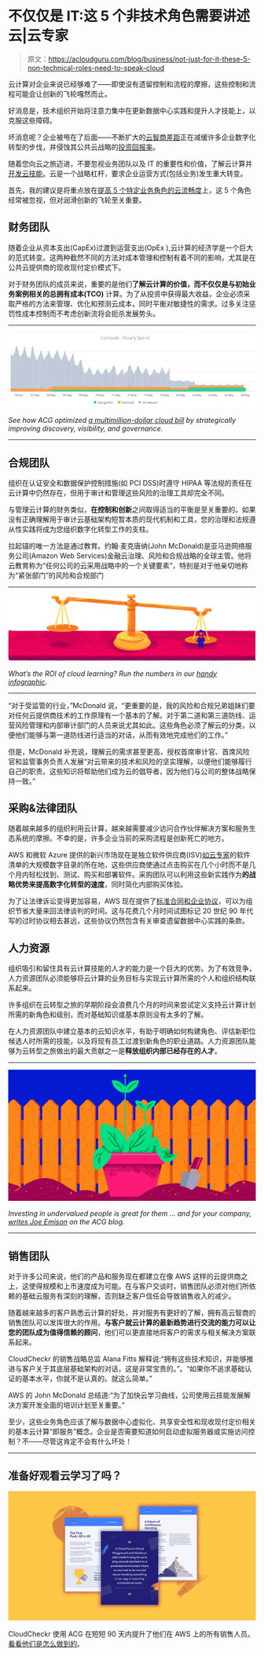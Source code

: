 # 不仅仅是 IT:这 5 个非技术角色需要讲述云|云专家

> 原文：<https://acloudguru.com/blog/business/not-just-for-it-these-5-non-technical-roles-need-to-speak-cloud>

云计算对企业来说已经够难了——即使没有遗留控制和流程的摩擦，这些控制和流程可能会让创新的飞轮嘎然而止。

好消息是，技术组织开始将注意力集中在更新数据中心实践和提升人才技能上，以克服这些障碍。

坏消息呢？企业被甩在了后面——不断扩大的[云智商差距](https://www.technewsworld.com/story/86906.html)正在减缓许多企业数字化转型的步伐，并侵蚀其公共云战略的[投资回报率](https://www.forbes.com/sites/forbestechcouncil/2020/12/18/calculating-the-roi-of-cloud-training---and-whats-at-risk-if-its-deprioritized/)。

随着您向云之旅迈进，不要忽视业务团队以及 IT 的重要性和价值，了解云计算并[开发云技能](https://acloudguru.com/solutions/individuals)。云是一个战略杠杆，要求企业运营方式(包括业务)发生重大转变。

首先，我的建议是将重点放在[提高 5 个特定业务角色的云流畅度](https://acloudguru.com/blog/business/how-to-build-a-cloud-fluency-program-for-everyone)上，这 5 个角色经常被忽视，但对润滑创新的飞轮至关重要。

## **财务团队**

随着企业从资本支出(CapEx)过渡到运营支出(OpEx ),云计算的经济学是一个巨大的范式转变。这两种截然不同的方法对成本管理和控制有着不同的影响，尤其是在公共云提供商的现收现付定价模式下。

对于财务团队的成员来说，重要的是他们**了解云计算的价值，而不仅仅是与初始业务案例相关的总拥有成本(TCO)** 计算。为了从投资中获得最大收益，企业必须采取严格的方法来管理、优化和预测云成本，同时平衡对敏捷性的需求。过多关注惩罚性成本控制而不考虑创新流将会扼杀发展势头。

* * *

[![](img/ba27497ec7bc784885a3f7dec5be8056.png)](https://acloudguru.com/blog/engineering/continuous-cloud-cost-optimization)

*See how ACG optimized [a multimillion-dollar cloud bill](https://acloudguru.com/blog/engineering/continuous-cloud-cost-optimization) by strategically improving discovery, visibility, and governance.*

* * *

## **合规团队**

组织在认证安全和数据保护控制措施(如 PCI DSS)时遵守 HIPAA 等法规的责任在云计算中仍然存在，但用于审计和管理这些风险的治理工具却完全不同。

与管理云计算的财务类似，**在控制和创新**之间取得适当的平衡是至关重要的。如果没有正确理解用于审计云基础架构短暂本质的现代机制和工具，您的治理和法规遵从性实践将成为您组织数字化转型工作的支柱。

拉起锚的唯一方法是通过教育。约翰·麦克唐纳(John McDonald)是亚马逊网络服务公司(Amazon Web Services)金融云治理、风险和合规战略的全球主管。他将云教育称为“任何公司的云采用战略中的一个关键要素”，特别是对于他亲切地称为“紧张部门”的风险和合规部门

* * *

[![](img/eaac0eeb55d72b6adf4d7d134385394d.png)](https://go.acloudguru.com/ROI-Cloud-Training-Infographic)

*What’s the ROI of cloud learning? Run the numbers in our [handy infographic](https://go.acloudguru.com/ROI-Cloud-Training-Infographic).*

* * *

“对于受监管的行业，”McDonald 说，“更重要的是，我的风险和合规兄弟姐妹们要对任何云提供商技术的工作原理有一个基本的了解。对于第二道和第三道防线、运营风险管理和内部审计部门的人员来说尤其如此。这些角色必须了解云的分类，以便他们能够与第一道防线进行适当的对话，从而有效地完成他们的工作。”

但是，McDonald 补充说，理解云的需求甚至更高，授权首席审计官、首席风险官和监管事务负责人发展“对云带来的技术和风险的坚实理解，以便他们能够履行自己的职责。这些知识将帮助他们成为云的倡导者，因为他们与公司的整体战略保持一致。”

## **采购&法律团队**

随着越来越多的组织利用云计算，越来越需要减少访问合作伙伴解决方案和服务生态系统的摩擦。不幸的是，许多企业当前的采购流程是创新死亡的地方。

AWS 和微软 Azure 提供的新兴市场现在是独立软件供应商(ISV)[如云专家](https://aws.amazon.com/marketplace/pp/B07BR52XXY)的软件清单的大规模数字目录的所在地，这些供应商使通过点击购买在几个小时而不是几个月内轻松找到、测试、购买和部署软件。采购团队可以利用这些新实践作为**的战略优势来提高数字化转型的速度**，同时简化内部购买体验。

为了让法律诉讼变得更加容易，AWS 现在提供了[标准合同和企业协议](https://aws.amazon.com/marketplace/features/standardized-license-terms/)，可以为组织节省大量来回法律谈判的时间。这与花费几个月时间试图标记 20 世纪 90 年代写的过时协议相去甚远，这些协议仍然包含有关审查遗留数据中心实践的条款。

## **人力资源**

组织吸引和留住具有云计算技能的人才的能力是一个巨大的优势。为了有效竞争，人力资源团队必须能够将云计算的业务目标与实现云计算所需的个人和组织结构联系起来。

许多组织在云转型之旅的早期阶段会浪费几个月的时间来尝试定义支持云计算计划所需的新角色和级别，而对基础知识或基本原则没有太多的了解。

在人力资源团队中建立基本的云知识水平，有助于明确如何构建角色、评估新职位候选人时所需的技能，以及将现有员工过渡到新角色的职业道路。人力资源团队能够为云转型之旅做出的最大贡献之一是**释放组织内部已经存在的人才**。

* * *

[![](img/ecca5b6eb6e6a4f8cb9d2d03ba11f279.png)](https://acloudguru.com/blog/business/why-you-should-invest-in-undervalued-people)

*Investing in undervalued people is great for them … and for your company, [writes Joe Emison](https://acloudguru.com/blog/business/why-you-should-invest-in-undervalued-people) on the ACG blog.*

* * *

## **销售团队**

对于许多公司来说，他们的产品和服务现在都建立在像 AWS 这样的云提供商之上，这使得规模和上市速度成为可能。在与客户交谈时，销售团队必须对他们所依赖的基础云服务有深刻的理解，否则缺乏客户信任会导致销售收入的减少。

随着越来越多的客户熟悉云计算的好处，并对服务有更好的了解，拥有高云智商的销售团队可以发挥很大的作用。**与客户就云计算的最新趋势进行交流的能力可以让您的团队成为值得信赖的顾问**，他们可以更直接地将客户的需求与相关解决方案联系起来。

CloudCheckr 的销售战略总监 Alana Fitts 解释说:“拥有这些技术知识，并能够推进与客户关于其底层基础架构的对话，这是非常宝贵的。”。“如果你不追求基础认证的基本水平，你就不是认真的。就这么简单。”

AWS 的 John McDonald 总结道:“为了加快云学习曲线，公司使用云技能发展解决方案开发全面的培训计划至关重要。”

至少，这些业务角色应该了解与数据中心虚拟化、共享安全性和现收现付定价相关的基本云计算“即服务”概念。企业是否需要知道如何启动虚拟服务器或实施访问控制？不——尽管这肯定不会有什么坏处！

* * *

## 准备好观看云学习了吗？

![](img/bfb7b9915b29cd217c34556dfd956289.png)

CloudCheckr 使用 ACG 在短短 90 天内提升了他们在 AWS 上的所有销售人员。[看看他们是怎么做到的](https://go.acloudguru.com/cloudcheckr-case-study?cpn=7013u000000VDht)。